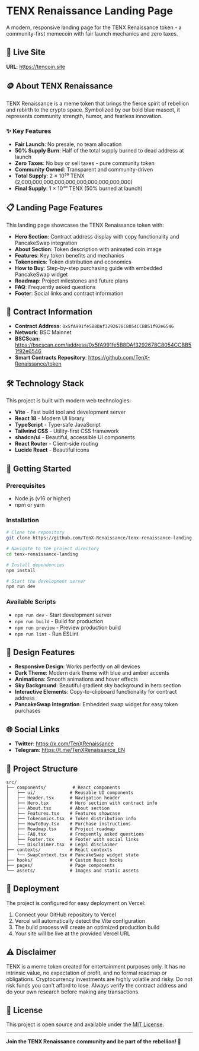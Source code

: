 # TENX Renaissance Landing Page

A modern, responsive landing page for the TENX Renaissance token - a community-first memecoin with fair launch mechanics and zero taxes.

## 🚀 Live Site

**URL**: https://tencoin.site

## 🪙 About TENX Renaissance

TENX Renaissance is a meme token that brings the fierce spirit of rebellion and rebirth to the crypto space. Symbolized by our bold blue mascot, it represents community strength, humor, and fearless innovation.

### ✨ Key Features

- **Fair Launch**: No presale, no team allocation
- **50% Supply Burn**: Half of the total supply burned to dead address at launch
- **Zero Taxes**: No buy or sell taxes - pure community token
- **Community Owned**: Transparent and community-driven
- **Total Supply**: 2 × 10³⁰ TENX (2,000,000,000,000,000,000,000,000,000,000)
- **Final Supply**: 1 × 10³⁰ TENX (50% burned at launch)

## 📋 Landing Page Features

This landing page showcases the TENX Renaissance token with:

- **Hero Section**: Contract address display with copy functionality and PancakeSwap integration
- **About Section**: Token description with animated coin image
- **Features**: Key token benefits and mechanics
- **Tokenomics**: Token distribution and economics
- **How to Buy**: Step-by-step purchasing guide with embedded PancakeSwap widget
- **Roadmap**: Project milestones and future plans
- **FAQ**: Frequently asked questions
- **Footer**: Social links and contract information

## 🔗 Contract Information

- **Contract Address**: `0x5fA991fe5B8DAf3292678C8054CCBB51f92e6546`
- **Network**: BSC Mainnet
- **BSCScan**: https://bscscan.com/address/0x5fA991fe5B8DAf3292678C8054CCBB51f92e6546
- **Smart Contracts Repository**: https://github.com/TenX-Renaissance/token

## 🛠️ Technology Stack

This project is built with modern web technologies:

- **Vite** - Fast build tool and development server
- **React 18** - Modern UI library
- **TypeScript** - Type-safe JavaScript
- **Tailwind CSS** - Utility-first CSS framework
- **shadcn/ui** - Beautiful, accessible UI components
- **React Router** - Client-side routing
- **Lucide React** - Beautiful icons

## 🚀 Getting Started

### Prerequisites

- Node.js (v16 or higher)
- npm or yarn

### Installation

```bash
# Clone the repository
git clone https://github.com/TenX-Renaissance/tenx-renaissance-landing.git

# Navigate to the project directory
cd tenx-renaissance-landing

# Install dependencies
npm install

# Start the development server
npm run dev
```

### Available Scripts

- `npm run dev` - Start development server
- `npm run build` - Build for production
- `npm run preview` - Preview production build
- `npm run lint` - Run ESLint

## 🎨 Design Features

- **Responsive Design**: Works perfectly on all devices
- **Dark Theme**: Modern dark theme with blue and amber accents
- **Animations**: Smooth animations and hover effects
- **Sky Background**: Beautiful gradient sky background in hero section
- **Interactive Elements**: Copy-to-clipboard functionality for contract address
- **PancakeSwap Integration**: Embedded swap widget for easy token purchases

## 🌐 Social Links

- **Twitter**: https://x.com/TenXRenaissance
- **Telegram**: https://t.me/TenXRenaissance_EN

## 📁 Project Structure

```
src/
├── components/          # React components
│   ├── ui/             # Reusable UI components
│   ├── Header.tsx      # Navigation header
│   ├── Hero.tsx        # Hero section with contract info
│   ├── About.tsx       # About section
│   ├── Features.tsx    # Features showcase
│   ├── Tokenomics.tsx  # Token distribution info
│   ├── HowToBuy.tsx    # Purchase instructions
│   ├── Roadmap.tsx     # Project roadmap
│   ├── FAQ.tsx         # Frequently asked questions
│   ├── Footer.tsx      # Footer with social links
│   └── Disclaimer.tsx  # Legal disclaimer
├── contexts/           # React contexts
│   └── SwapContext.tsx # PancakeSwap widget state
├── hooks/              # Custom React hooks
├── pages/              # Page components
└── assets/             # Images and static assets
```

## 🚀 Deployment

The project is configured for easy deployment on Vercel:

1. Connect your GitHub repository to Vercel
2. Vercel will automatically detect the Vite configuration
3. The build process will create an optimized production build
4. Your site will be live at the provided Vercel URL

## ⚠️ Disclaimer

TENX is a meme token created for entertainment purposes only. It has no intrinsic value, no expectation of profit, and no formal roadmap or obligations. Cryptocurrency investments are highly volatile and risky. Do not risk funds you can't afford to lose. Always verify the contract address and do your own research before making any transactions.

## 📜 License

This project is open source and available under the [MIT License](LICENSE).

---

**Join the TENX Renaissance community and be part of the rebellion! 🚀**